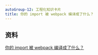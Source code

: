 ```yaml
---
autoGroup-12: 工程化知识卡片
title: 你的 import 被 webpack 编译成了什么？
---
```


## 资料
[你的 import 被 webpack 编译成了什么？](https://juejin.cn/post/6859569958742196237#heading-10)